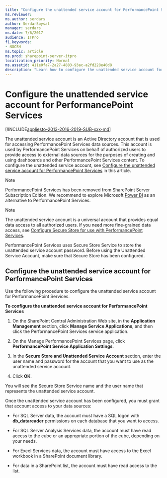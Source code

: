 ```yaml
---
title: "Configure the unattended service account for PerformancePoint Services"
ms.reviewer: 
ms.author: serdars
author: SerdarSoysal
manager: serdars
ms.date: 7/6/2017
audience: ITPro
f1.keywords:
- NOCSH
ms.topic: article
ms.prod: sharepoint-server-itpro
localization_priority: Normal
ms.assetid: 411e0fa7-2a27-4883-93ac-a2fd228e40d8
description: "Learn how to configure the unattended service account for PerformancePoint Services."
---
```


# Configure the unattended service account for PerformancePoint Services

[!INCLUDE[appliesto-2013-2016-2019-SUB-xxx-md](../includes/appliesto-2013-2016-2019-SUB-xxx-md.md)] 
  
The unattended service account is an Active Directory account that is used for accessing PerformancePoint Services data sources. This account is used by PerformancePoint Services on behalf of authorized users to provide access to external data sources for the purposes of creating and using dashboards and other PerformancePoint Services content. To configure the unattended service account, see [Configure the unattended service account for PerformancePoint Services](#section1) in this article. 

> [!NOTE]
> PerformancePoint Services has been removed from SharePoint Server Subscription Edition. We recommend to explore Microsoft [Power BI](https://powerbi.microsoft.com/) as an alternative to PerformancePoint Services.

> [!NOTE]
> The unattended service account is a universal account that provides equal data access to all authorized users. If you need more fine-grained data access, see [Configure Secure Store for use with PerformancePoint Services](configure-secure-store-for-use-with-performancepoint-services.md). 
  
PerformancePoint Services uses Secure Store Service to store the unattended service account password. Before using the Unattended Service Account, make sure that Secure Store has been configured. 
  
## Configure the unattended service account for PerformancePoint Services
<a name="section1"> </a>

Use the following procedure to configure the unattended service account for PerformancePoint Services.
  
 **To configure the unattended service account for PerformancePoint Services**
  
1. On the SharePoint Central Administration Web site, in the **Application Management** section, click **Manage Service Applications**, and then click the PerformancePoint Services service application.
    
2. On the Manage PerformancePoint Services page, click **PerformancePoint Service Application Settings**.
    
3. In the **Secure Store and Unattended Service Account** section, enter the user name and password for the account that you want to use as the unattended service account. 
    
4. Click **OK**.
    
You will see the Secure Store Service name and the user name that represents the unattended service account. 
  
Once the unattended service account has been configured, you must grant that account access to your data sources:
  
- For SQL Server data, the account must have a SQL logon with **db_datareader** permissions on each database that you want to access. 
    
- For SQL Server Analysis Services data, the account must have read access to the cube or an appropriate portion of the cube, depending on your needs.
    
- For Excel Services data, the account must have access to the Excel workbook in a SharePoint document library.
    
- For data in a SharePoint list, the account must have read access to the list.
    

